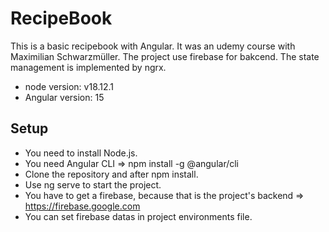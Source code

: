# RecipeBook


This is a basic recipebook with Angular. It was an udemy course with Maximilian Schwarzmüller.
The project use firebase for bakcend. The state management is implemented by ngrx.
- node version: v18.12.1
- Angular version: 15


## Setup

- You need to install Node.js.
- You need Angular CLI => npm install -g @angular/cli
- Clone the repository and after npm install.
- Use ng serve to start the project.
- You have to get a firebase, because that is the project's backend => https://firebase.google.com
- You can set firebase datas in project environments file.

